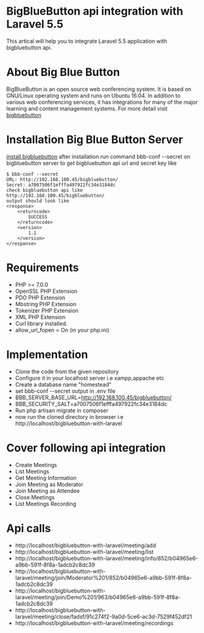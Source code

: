 # BigBlueButton api integration with Laravel 5.5

This artical will help you to integrate Laravel 5.5 application with bigbluebutton api.

# About Big Blue Button
BigBlueButton is an open source web conferencing system. It is based on GNU/Linux operating system and runs on Ubuntu 16.04. In addition to various web conferencing services, it has integrations for many of the major learning and content management systems. For more detail visit 
[bigbluebutton](https://bigbluebutton.org/)


# Installation Big Blue Button Server
[install bigbluebutton](http://docs.bigbluebutton.org/install/install.html)
after installation run command bbb-conf --secret on bigbluebutton server to get bigbluebutton api url and secret key like
````
$ bbb-conf --secret
URL: http://192.168.100.45/bigbluebutton/
Secret: a7007506f1efffa497922fc34e3184dc
check bigbluebutton api like 
http://192.168.100.45/bigbluebutton/
output should look like
<response>
	<returncode>
		SUCCESS
	</returncode>
	<version>
		1.1
	</version>
</response>

````

# Requirements
- PHP >= 7.0.0
- OpenSSL PHP Extension
- PDO PHP Extension
- Mbstring PHP Extension
- Tokenizer PHP Extension
- XML PHP Extension
- Curl library installed.
- allow_url_fopen = On  (in your php.ini)

# Implementation
- Clone the code from  the given repository
- Configure it in your localhost server i.e xampp,appache etc
- Create a database name "homestead"
- set bbb-conf --secret output in .env file
- BBB_SERVER_BASE_URL=http://192.168.100.45/bigbluebutton/
- BBB_SECURITY_SALT=a7007506f1efffa497922fc34e3184dc
- Run php artisan migrate in composer
- now run the cloned directory in browser i.e http://localhost/bigbluebutton-with-laravel

# Cover following api integration
- Create Meetings
- List Meetings
- Get Meeting Information
- Join Meeting as Moderator
- Join Meeting as Attendee
- Close Meetings 
- List Meetings Recording

# Api calls
- http://localhost/bigbluebutton-with-laravel/meeting/add
- http://localhost/bigbluebutton-with-laravel/meeting/list
- http://localhost/bigbluebutton-with-laravel/meeting/info/852/b04965e6-a9bb-591f-8f8a-1adcb2c8dc39
- http://localhost/bigbluebutton-with-laravel/meeting/join/Moderator%201/852/b04965e6-a9bb-591f-8f8a-1adcb2c8dc39
- http://localhost/bigbluebutton-with-laravel/meeting/join/Demo%201/963/b04965e6-a9bb-591f-8f8a-1adcb2c8dc39
- http://localhost/bigbluebutton-with-laravel/meeting/close/fadsf/91c274f2-9a0d-5ce6-ac3d-7529f452df21
- http://localhost/bigbluebutton-with-laravel/meeting/recordings



